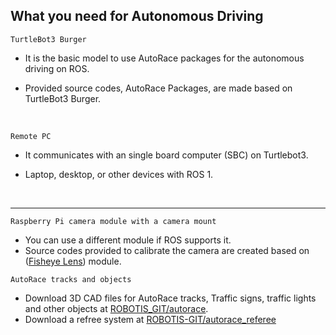 ## What you need for Autonomous Driving

```
TurtleBot3 Burger
```

- It is the basic model to use AutoRace packages for the autonomous driving on ROS.

- Provided source codes, AutoRace Packages, are made based on TurtleBot3 Burger.

  ​    

```
Remote PC
```

- It communicates with an single board computer (SBC) on Turtlebot3.

- Laptop, desktop, or other devices with ROS 1.

  ​    

---

```
Raspberry Pi camera module with a camera mount
```

- You can use a different module if ROS supports it.
- Source codes provided to calibrate the camera are created based on ([Fisheye Lens](https://www.waveshare.com/rpi-camera-g.htm)) module.

```
AutoRace tracks and objects
```

- Download 3D CAD files for AutoRace tracks, Traffic signs, traffic lights and other objects at [ROBOTIS_GIT/autorace](https://github.com/ROBOTIS-GIT/autorace_track).
- Download a refree system at [ROBOTIS-GIT/autorace_referee](https://github.com/ROBOTIS-GIT/autorace_referee)